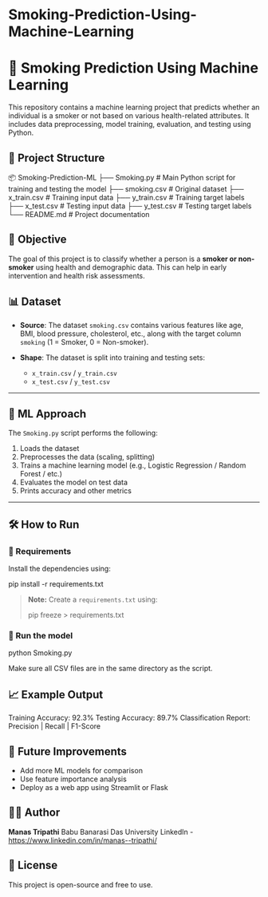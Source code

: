 # Smoking-Prediction-Using-Machine-Learning

# 🚬 Smoking Prediction Using Machine Learning

This repository contains a machine learning project that predicts whether an individual is a smoker or not based on various health-related attributes. It includes data preprocessing, model training, evaluation, and testing using Python.

## 📁 Project Structure

📦 Smoking-Prediction-ML
├── Smoking.py             # Main Python script for training and testing the model
├── smoking.csv            # Original dataset
├── x_train.csv            # Training input data
├── y_train.csv            # Training target labels
├── x_test.csv             # Testing input data
├── y_test.csv             # Testing target labels
└── README.md              # Project documentation

## 📌 Objective

The goal of this project is to classify whether a person is a **smoker or non-smoker** using health and demographic data. This can help in early intervention and health risk assessments.


## 📊 Dataset

* **Source**: The dataset `smoking.csv` contains various features like age, BMI, blood pressure, cholesterol, etc., along with the target column `smoking` (1 = Smoker, 0 = Non-smoker).
* **Shape**: The dataset is split into training and testing sets:

  * `x_train.csv` / `y_train.csv`
  * `x_test.csv` / `y_test.csv`

---

## 🧠 ML Approach

The `Smoking.py` script performs the following:

1. Loads the dataset
2. Preprocesses the data (scaling, splitting)
3. Trains a machine learning model (e.g., Logistic Regression / Random Forest / etc.)
4. Evaluates the model on test data
5. Prints accuracy and other metrics

---

## 🛠️ How to Run

### 🔧 Requirements

Install the dependencies using:

pip install -r requirements.txt


> **Note:** Create a `requirements.txt` using:
>
> pip freeze > requirements.txt

### 🚀 Run the model

python Smoking.py


Make sure all CSV files are in the same directory as the script.


## 📈 Example Output

Training Accuracy: 92.3%
Testing Accuracy: 89.7%
Classification Report:
Precision | Recall | F1-Score


## 📌 Future Improvements

* Add more ML models for comparison
* Use feature importance analysis
* Deploy as a web app using Streamlit or Flask


## 👨‍💻 Author

**Manas Tripathi**
Babu Banarasi Das University
LinkedIn - https://www.linkedin.com/in/manas--tripathi/

## 📄 License

This project is open-source and free to use.
